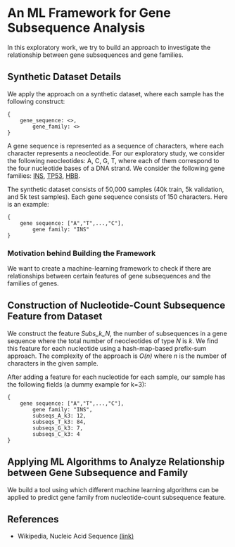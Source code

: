 # An ML Framework for Gene Subsequence Analysis

In this exploratory work, we try to build an approach to investigate the relationship
between gene subsequences and gene families.

## Synthetic Dataset Details

We apply the approach on a synthetic dataset, where each sample has the following construct:

```
{
	gene_sequence: <>,
        gene_family: <>
}
```

A gene sequence is represented as a sequence of characters, where each character represents
a neocleotide. For our exploratory study, we consider the following neocleotides: A, C, G, T, 
where each of them correspond to the four nucleotide bases of a DNA strand. 
We consider the following gene families: [INS](https://medlineplus.gov/genetics/gene/ins/), [TP53](https://www.cancer.gov/publications/dictionaries/cancer-terms/def/tp53-gene), [HBB](https://medlineplus.gov/genetics/gene/hbb/). 

The synthetic dataset consists of 50,000 samples (40k train, 5k validation, and 5k test samples). 
Each gene sequence consists of 150 characters. Here is an example:

```
{
	gene sequence: ["A","T",...,"C"],
        gene family: "INS"
}
```

### Motivation behind Building the Framework

We want to create a machine-learning framework to check if there are relationships between
certain features of gene subsequences and the families of genes.

## Construction of Nucleotide-Count Subsequence Feature from Dataset

We construct the feature *Subs_k_N*, the number of subsequences in a gene
sequence where the total number of neocleotides of type *N* is *k*.  We find
this feature for each nucleotide using a hash-map-based prefix-sum approach.
The complexity of the approach is *O(n)* where *n* is the number of characters
in the given sample.

After adding a feature for each nucleotide for each sample, our sample has the following
fields (a dummy example for k=3):

```
{
	gene sequence: ["A","T",...,"C"],
        gene family: "INS",
        subseqs_A_k3: 12,
        subseqs_T_k3: 84,
        subseqs_G_k3: 7,
        subseqs_C_k3: 4
}
```

## Applying ML Algorithms to Analyze Relationship between Gene Subsequence and Family

We build a tool using which different machine learning algorithms can be applied
to predict gene family from nucleotide-count subsequence feature. 

## References

- Wikipedia, Nucleic Acid Sequence [(link)](https://en.wikipedia.org/wiki/Nucleic_acid_sequence)


